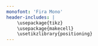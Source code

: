 ```yaml
---
monofont: 'Fira Mono'
header-includes: |
    \usepackage{tikz}
    \usepackage{makecell}
    \usetikzlibrary{positioning}
---
```

